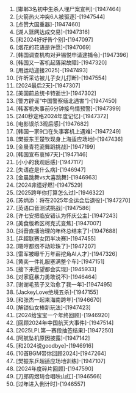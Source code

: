 
1. [邯郸3名初中生杀人埋尸案宣判]-[1947464]
1. [火箭热火冲突6人被驱逐]-[1947544]
1. [点赞大国重器]-[1947460]
1. [湖人篮网达成交易]-[1947316]
1. [和2024好好告个别]-[1947097]
1. [烟花的花语是许愿]-[1947069]
1. [韩国调查机构对尹锡悦申请逮捕令]-[1947396]
1. [韩国又一客机起落架故障]-[1947320]
1. [用运动迎接2025]-[1947493]
1. [许昕采访被儿子女儿打断]-[1947554]
1. [2024最后2天]-[1947307]
1. [美国前总统卡特逝世]-[1947302]
1. [警方辟谣“中国警察缅北遇害”]-[1947450]
1. [韩客机失事前6分钟接鸟情预警]-[1947399]
1. [240秒定格2024年度记忆]-[1947372]
1. [电影误杀3观后感]-[1947682]
1. [韩国一家9口在失事客机上遇难]-[1947249]
1. [樊振东王楚钦现身上海适应场地]-[1947436]
1. [金晨青花瓷舞蹈挑战]-[1947199]
1. [韩国宣布哀悼7天]-[1947146]
1. [小小的我观后感]-[1947117]
1. [失语症是什么病]-[1946947]
1. [金晨跳舞vs大喜跳舞]-[1946963]
1. [2024非遗好燃]-[1947529]
1. [2025跨年你打算怎么过]-[1946322]
1. [苏炳添：将在2025年全运会后退役]-[1947270]
1. [英语口音测试挑战]-[1947586]
1. [许七安把临安错认为怀庆公主]-[1947243]
1. [美食版希区柯克式变焦]-[1947007]
1. [抖音直播治理的年终总结来了]-[1947688]
1. [乒超联赛女团半决赛]-[1947455]
1. [嗯哼都抱不动珍珠了]-[1947207]
1. [雷军被曝千万年薪挖角AI人才]-[1947326]
1. [黄奕一件礼服塞满整个车]-[1947151]
1. [接下来愿望都会实现]-[1945933]
1. [对家庭暴力勇敢说不]-[1946464]
1. [谢谢毛孩子又治愈了我一年]-[1947495]
1. [JackeyLove绝境五杀]-[1947155]
1. [和张杰一起来海南跨年]-[1946670]
1. [解锁仙女棒新玩法]-[1947423]
1. [2024给宝宝一个年终回顾]-[1946920]
1. [回顾2024年中国航天大事件]-[1947514]
1. [2025LPL第一赛段抽签结果]-[1947250]
1. [阿航坠机原因披露]-[1947142]
1. [和2024说goodbye]-[1946916]
1. [10首BGM带你回顾2024]-[1947264]
1. [樊振东乒超适应场地训练]-[1947107]
1. [2024年度碎片回顾]-[1947590]
1. [刀郎周煜琦合唱映山红]-[1946566]
1. [过年进入倒计时]-[1946557]